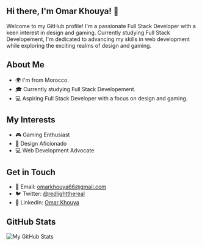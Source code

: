 ## Hi there, I'm Omar Khouya! 👋

Welcome to my GitHub profile! I'm a passionate Full Stack Developer with a keen interest in design and gaming. Currently studying Full Stack Developement, I'm dedicated to advancing my skills in web development while exploring the exciting realms of design and gaming.

## About Me

- 🌍 I'm from Morocco.
- 🎓 Currently studying Full Stack Developement.
- 💻 Aspiring Full Stack Developer with a focus on design and gaming.

## My Interests

- 🎮 Gaming Enthusiast
- 🎨 Design Aficionado
- 💻 Web Development Advocate

## Get in Touch

- 📧 Email: omarkhouya66@gmail.com
- 🐦 Twitter: [@redlightthereal](https://twitter.com/redlightthereal)
- 💼 LinkedIn: [Omar Khouya](https://www.linkedin.com/in/omar-khouya-ba8930233/)


## GitHub Stats

![My GitHub Stats](https://github-readme-stats.vercel.app/api?username=OmarKhouya&show_icons=true&count_private=true)

<!--
**OmarKhouya/OmarKhouya** is a ✨ _special_ ✨ repository because its `README.md` (this file) appears on your GitHub profile.

Here are some ideas to get you started:

- 🔭 I’m currently working on ...
- 🌱 I’m currently learning ...
- 👯 I’m looking to collaborate on ...
- 🤔 I’m looking for help with ...
- 💬 Ask me about ...
- 📫 How to reach me: ...
- 😄 Pronouns: ...
- ⚡ Fun fact: ...
-->
